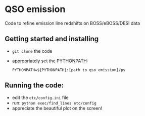 # QSO emission 

Code to refine emission line redshifts on BOSS/eBOSS/DESI data

## Getting started and installing

 * `git clone` the code
 * appropriately set the PYTHONPATH:

    `PYTHONPATH=${PYTHONPATH}:[path to qso_emission]/py`

## Running the code:

* edit the `etc/config.ini` file
* run: `python exec/find_lines etc/config`
* appreciate the beautiful plot on the screen!
